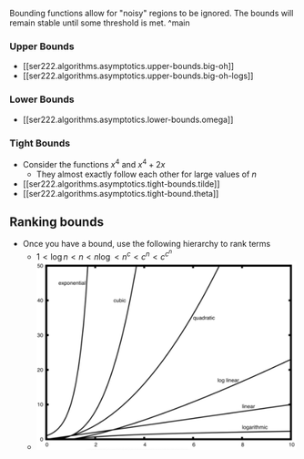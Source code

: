 
Bounding functions allow for "noisy" regions to be ignored. The bounds will remain stable until some threshold is met.
^main
### Upper Bounds
- [[ser222.algorithms.asymptotics.upper-bounds.big-oh]]
- [[ser222.algorithms.asymptotics.upper-bounds.big-oh-logs]]
### Lower Bounds
- [[ser222.algorithms.asymptotics.lower-bounds.omega]]
### Tight Bounds
- Consider the functions $x^4$ and $x^4+2x$
    - They almost exactly follow each other for large values of $n$
- [[ser222.algorithms.asymptotics.tight-bounds.tilde]]
- [[ser222.algorithms.asymptotics.tight-bound.theta]]
## Ranking bounds
- Once you have a bound, use the following hierarchy to rank terms
    - $1<\log{n}<n<n\log<n^c<c^n<c^{c^n}$
    - ![](/assets/images/2022-02-02-10-39-26.png)
